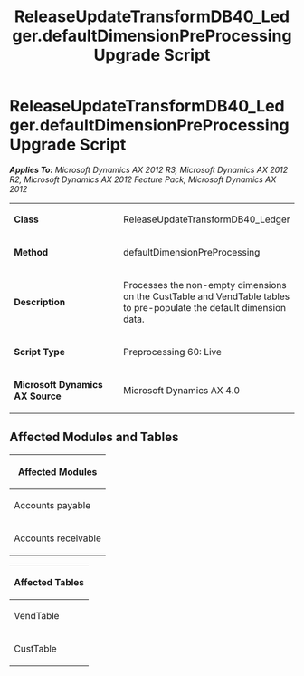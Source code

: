 ﻿---
title: ReleaseUpdateTransformDB40_Ledger.defaultDimensionPreProcessing Upgrade Script
TOCTitle: ReleaseUpdateTransformDB40_Ledger.defaultDimensionPreProcessing Upgrade Script
ms:assetid: 7f6e486b-43bb-889c-b4e9-49d9006391c5
ms:mtpsurl: https://msdn.microsoft.com/en-us/library/JJ685870(v=AX.60)
ms:contentKeyID: 49709324
ms.date: 05/18/2015
mtps_version: v=AX.60
---

# ReleaseUpdateTransformDB40\_Ledger.defaultDimensionPreProcessing Upgrade Script 


_**Applies To:** Microsoft Dynamics AX 2012 R3, Microsoft Dynamics AX 2012 R2, Microsoft Dynamics AX 2012 Feature Pack, Microsoft Dynamics AX 2012_

<table>
<colgroup>
<col style="width: 50%" />
<col style="width: 50%" />
</colgroup>
<tbody>
<tr class="odd">
<td><p><strong>Class</strong></p></td>
<td><p>ReleaseUpdateTransformDB40_Ledger</p></td>
</tr>
<tr class="even">
<td><p><strong>Method</strong></p></td>
<td><p>defaultDimensionPreProcessing</p></td>
</tr>
<tr class="odd">
<td><p><strong>Description</strong></p></td>
<td><p>Processes the non-empty dimensions on the CustTable and VendTable tables to pre-populate the default dimension data.</p></td>
</tr>
<tr class="even">
<td><p><strong>Script Type</strong></p></td>
<td><p>Preprocessing 60: Live</p></td>
</tr>
<tr class="odd">
<td><p><strong>Microsoft Dynamics AX Source</strong></p></td>
<td><p>Microsoft Dynamics AX 4.0</p></td>
</tr>
</tbody>
</table>


## Affected Modules and Tables

<table>
<colgroup>
<col style="width: 100%" />
</colgroup>
<thead>
<tr class="header">
<th><p>Affected Modules</p></th>
</tr>
</thead>
<tbody>
<tr class="odd">
<td><p>Accounts payable</p></td>
</tr>
<tr class="even">
<td><p>Accounts receivable</p></td>
</tr>
</tbody>
</table>


<table>
<colgroup>
<col style="width: 100%" />
</colgroup>
<thead>
<tr class="header">
<th><p>Affected Tables</p></th>
</tr>
</thead>
<tbody>
<tr class="odd">
<td><p>VendTable</p></td>
</tr>
<tr class="even">
<td><p>CustTable</p></td>
</tr>
</tbody>
</table>

  


